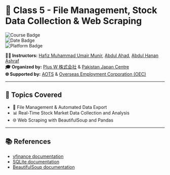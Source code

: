 # 🤖 Class 5 - File Management, Stock Data Collection & Web Scraping

![Course Badge](https://img.shields.io/badge/Course-IT%20%26%20Japanese%20Language-blue)  
![Date Badge](https://img.shields.io/badge/Date-February%2018%2C%202025-brightgreen)  
![Platform Badge](https://img.shields.io/badge/Platform-Python%20%7C%20Pandas%20%7C%20SQLite-yellow)

**👨‍🏫 Instructors:** [Hafiz Muhammad Umair Munir](https://www.linkedin.com/in/hafiz-muhammad-umair-munir-b929b0173/), [Abdul Ahad](https://www.linkedin.com/in/ahad-pro-soft/), [Abdul Hanan Ashraf](https://www.linkedin.com/in/abdul-hanan-ashraf-156115157/)  
**🎓 Organized by:** [Plus W 株式会社](https://www.linkedin.com/company/plus-w) & [Pakistan Japan Centre](https://www.linkedin.com/company/pakistan-japan-centre)  
**🌐 Supported by:** [AOTS](https://www.linkedin.com/company/aotsjapan/) & [Overseas Employment Corporation (OEC)](https://oec.gov.pk/)

---

## 🧠 Topics Covered

- 📁 File Management & Automated Data Export
- 📊 Real-Time Stock Market Data Collection and Analysis
- 🌐 Web Scraping with BeautifulSoup and Pandas

---

## 📚 References
- [yfinance documentation](https://pypi.org/project/yfinance/)
- [SQLite documentation](https://www.sqlite.org/docs.html
)
- [BeautifulSoup documentation](https://www.crummy.com/software/BeautifulSoup/bs4/doc/)
